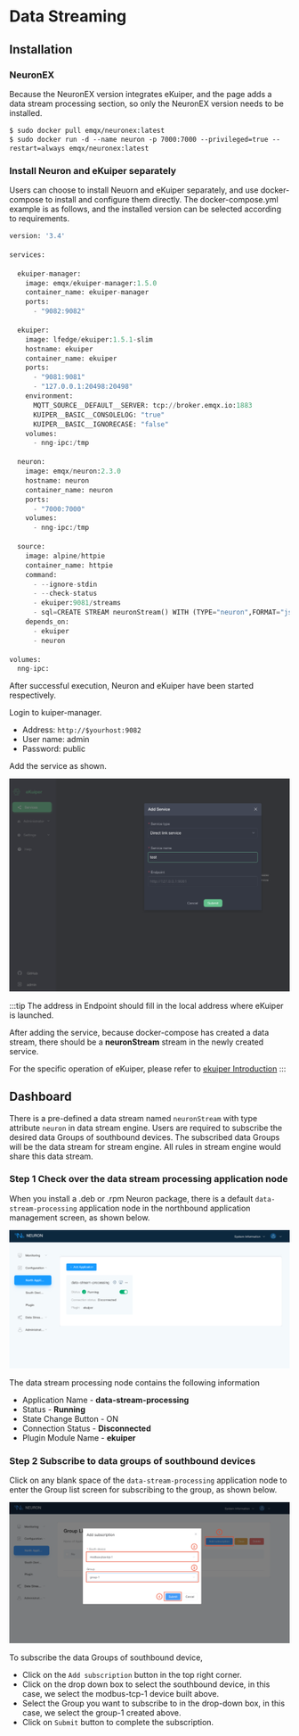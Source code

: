 # Data Streaming

## Installation

### NeuronEX

Because the NeuronEX version integrates eKuiper, and the page adds a data stream processing section, so only the NeuronEX version needs to be installed.

```shell
$ sudo docker pull emqx/neuronex:latest
$ sudo docker run -d --name neuron -p 7000:7000 --privileged=true --restart=always emqx/neuronex:latest
```

### Install Neuron and eKuiper separately

Users can choose to install Neuorn and eKuiper separately, and use docker-compose to install and configure them directly. The docker-compose.yml example is as follows, and the installed version can be selected according to requirements.

```python
version: '3.4'

services:

  ekuiper-manager:
    image: emqx/ekuiper-manager:1.5.0
    container_name: ekuiper-manager
    ports:
      - "9082:9082"

  ekuiper:
    image: lfedge/ekuiper:1.5.1-slim
    hostname: ekuiper
    container_name: ekuiper
    ports:
      - "9081:9081"
      - "127.0.0.1:20498:20498"
    environment:
      MQTT_SOURCE__DEFAULT__SERVER: tcp://broker.emqx.io:1883
      KUIPER__BASIC__CONSOLELOG: "true"
      KUIPER__BASIC__IGNORECASE: "false"
    volumes:
      - nng-ipc:/tmp

  neuron:
    image: emqx/neuron:2.3.0
    hostname: neuron
    container_name: neuron
    ports:
      - "7000:7000"
    volumes:
      - nng-ipc:/tmp

  source:
    image: alpine/httpie
    container_name: httpie
    command:
      - --ignore-stdin
      - --check-status
      - ekuiper:9081/streams
      - sql=CREATE STREAM neuronStream() WITH (TYPE="neuron",FORMAT="json",SHARED="true");
    depends_on:
      - ekuiper
      - neuron

volumes:
  nng-ipc:
```

After successful execution, Neuron and eKuiper have been started respectively.

Login to kuiper-manager.

* Address: `http://$yourhost:9082`
* User name: admin
* Password: public

Add the service as shown.

![ekuiper_service](./assets/ekuiper_service.png)

:::tip
The address in Endpoint should fill in the local address where eKuiper is launched.

After adding the service, because docker-compose has created a data stream, there should be a **neuronStream** stream in the newly created service.

For the specific operation of eKuiper, please refer to [ekuiper Introduction](https://ekuiper.org/docs/en/latest/operation/manager-ui/overview.html#install-the-management-console)
:::

## Dashboard

There is a pre-defined a data stream named `neuronStream` with type attribute `neuron` in data stream engine. Users are required to subscribe the desired data Groups of southbound devices. The subscribed data Groups will be the data stream for stream engine. All rules in stream engine would share this data stream.

### Step 1 Check over the data stream processing application node

When you install a .deb or .rpm Neuron package, there is a default `data-stream-processing` application node in the northbound application management screen, as shown below.

![data-stream-rules-adapter](./assets/data-stream-rules-adapter.png)

The data stream processing node contains the following information

* Application Name - **data-stream-processing**
* Status - **Running**
* State Change Button - ON
* Connection Status - **Disconnected**
* Plugin Module Name - **ekuiper**

### Step 2 Subscribe to data groups of southbound devices

Click on any blank space of the `data-stream-processing` application node to enter the Group list screen for subscribing to the group, as shown below.

![data-stream-rules-sub](./assets/data-stream-rules-sub.png)

To subscribe the data Groups of southbound device,

* Click on the `Add subscription` button in the top right corner.
* Click on the drop down box to select the southbound device, in this case, we select the modbus-tcp-1 device built above.
* Select the Group you want to subscribe to in the drop-down box, in this case, we select the group-1 created above.
* Click on `Submit` button to complete the subscription.
